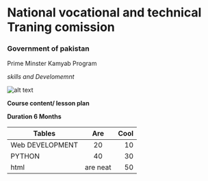 # National vocational and technical Traning comission
### Government of pakistan



Prime Minster Kamyab Program

_skills and Develomemnt_

![alt text](https://static.wixstatic.com/media/a21c75_8893db0c42eb436c873d564f56e8594a~mv2_d_2100_1500_s_2.jpg)


**Course content/ lesson plan**


**Duration 6 Months**

| Tables        | Are           | Cool  |
| ------------- |:-------------:| -----:|
| Web DEVELOPMENT      | 20 | 10 |
| PYTHON      | 40    |   30 |
|html | are neat      |    50|

